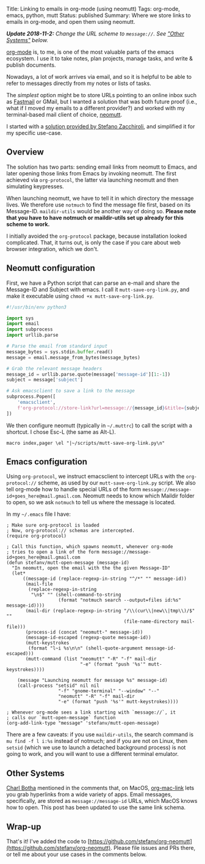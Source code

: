Title: Linking to emails in org-mode (using neomutt)
Tags: org-mode, emacs, python, mutt
Status: published
Summary: Where we store links to emails in org-mode, and open them using neomutt.

_**Update 2018-11-2:** Change the URL scheme to `message://`.
See ["Other Systems"](#other-systems) below._

[org-mode](https://orgmode.org) is, to me, is one of the most valuable
parts of the emacs ecosystem.  I use it to take notes, plan projects,
manage tasks, and write & publish documents.

Nowadays, a lot of work arrives via email, and so it is helpful to be
able to refer to messages directly from my notes or lists of
tasks.

The *simplest* option might be to store URLs pointing to an online
inbox such as [Fastmail](https://fastmail.com) or GMail, but I wanted
a solution that was both future proof (i.e., what if I moved my emails
to a different provider?) and worked with my terminal-based mail
client of choice, [neomutt](https://neomutt.org/).

I started with
a
[solution provided by Stefano Zacchiroli](https://upsilon.cc/~zack/blog/posts/2010/02/integrating_Mutt_with_Org-mode/),
and simplified it for my specific use-case.

## Overview

The solution has two parts: sending email links from neomutt to Emacs,
and later opening those links from Emacs by invoking neomutt.  The
first achieved via `org-protocol`, the latter via launching neomutt
and then simulating keypresses.

When launching neomutt, we have to tell it in which directory the
message lives.  We therefore use `notmuch` to find the message file
first, based on its Message-ID.  `maildir-utils` would be another way
of doing so.  **Please note that you have to have notmuch or
maildir-utils set up already for this scheme to work.**

I initially avoided the `org-protocol` package, because installation
looked complicated.  That, it turns out, is only the case if you care
about web browser integration, which we don't.

## Neomutt configuration

First, we have a Python script that can parse an e-mail and share the
Message-ID and Subject with emacs.  I call it `mutt-save-org-link.py`,
and make it executable using `chmod +x mutt-save-org-link.py`.

```python
#!/usr/bin/env python3

import sys
import email
import subprocess
import urllib.parse

# Parse the email from standard input
message_bytes = sys.stdin.buffer.read()
message = email.message_from_bytes(message_bytes)

# Grab the relevant message headers
message_id = urllib.parse.quote(message['message-id'][1:-1])
subject = message['subject']

# Ask emacsclient to save a link to the message
subprocess.Popen([
    'emacsclient',
    f'org-protocol://store-link?url=message://{message_id}&title={subject}'
])
```

We then configure neomutt (typically in `~/.muttrc`) to call the
script with a shortcut.  I chose Esc-L (the same as Alt-L).

```
macro index,pager \el "|~/scripts/mutt-save-org-link.py\n"
```

## Emacs configuration

Using `org-protocol`, we instruct emacsclient to intercept URLs with
the `org-protocol://` scheme, as used by our `mutt-save-org-link.py`
script.  We also tell org-mode how to handle special URLs of the form
`message://message-id+goes_here@mail.gmail.com`.  Neomutt needs to know
which Maildir folder to open, so we ask `notmuch` to tell us where the
message is located.

In my `~/.emacs` file I have:

```elisp
; Make sure org-protocol is loaded
; Now, org-protocol:// schemas are intercepted.
(require org-protocol)

; Call this function, which spawns neomutt, whenever org-mode
; tries to open a link of the form message://message-id+goes_here@mail.gmail.com
(defun stefanv/mutt-open-message (message-id)
  "In neomutt, open the email with the the given Message-ID"
  (let*
      ((message-id (replace-regexp-in-string "^/*" "" message-id))
       (mail-file
        (replace-regexp-in-string
         "\n$" "" (shell-command-to-string
                   (format "notmuch search --output=files id:%s" message-id))))
       (mail-dir (replace-regexp-in-string "/\\(cur\\|new\\|tmp\\)/$" ""
                                           (file-name-directory mail-file)))
       (process-id (concat "neomutt-" message-id))
       (message-id-escaped (regexp-quote message-id))
       (mutt-keystrokes
        (format "l~i %s\n\n" (shell-quote-argument message-id-escaped)))
       (mutt-command (list "neomutt" "-R" "-f" mail-dir
                           "-e" (format "push '%s'" mutt-keystrokes))))

    (message "Launching neomutt for message %s" message-id)
    (call-process "setsid" nil nil
                   "-f" "gnome-terminal" "--window" "--"
                   "neomutt" "-R" "-f" mail-dir
                   "-e" (format "push '%s'" mutt-keystrokes))))

; Whenever org-mode sees a link starting with `message://`, it
; calls our `mutt-open-message` function
(org-add-link-type "message" 'stefanv/mutt-open-message)
```

There are a few caveats: if you use `maildir-utils`, the search
command is `mu find -f l i:%s` instead of notmuch; and if you are not
on Linux, then `setsid` (which we use to launch a detached background
process) is not going to work, and you will want to use a different
terminal emulator.

## <a name="#other-systems"></a>Other Systems

[Charl Botha](https://vxlabs.com/) mentioned in the comments that, on
MacOS,
[org-mac-link](https://orgmode.org/worg/org-contrib/org-mac-link.html)
lets you grab hyperlinks from a wide variety of apps.  Email messages,
specifically, are stored as `message://message-id` URLs, which MacOS
knows how to open.  This post has been updated to use the same link schema.

## Wrap-up

That's it!  I've added the code
to
[https://github.com/stefanv/org-neomutt](https://github.com/stefanv/org-neomutt).
Please file issues and PRs there, or tell me about your use cases
in the comments below.
